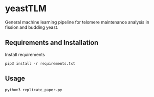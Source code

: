 # yeastTLM
General machine learning pipeline for telomere maintenance analysis in fission and budding yeast.

## Requirements and Installation
Install requirements
```
pip3 install -r requirements.txt
```

## Usage
```
python3 replicate_paper.py
```
